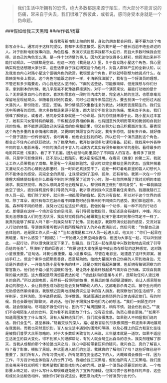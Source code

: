 > 我们生活中所拥有的恐慌，绝大多数都是来源于陌生，而大部分不能言说的伤痛，常来自于失去，我们很难了解彼此，或者说，感同身受本身就是一个伪命题。

###假如给我三天黑暗
####作者/杨幂

						每当我有新电影上映的时候，身边的朋友都会问我，要不要为这个电影写点什么。通常对于这样的提议，我都不太愿意接受。因为我不是一个擅长滔滔不绝去讲述的人。对于剖析电影故事内涵、角色性格、表演方式这些事我都不太在行，而且大多数时候我会觉得，谈自己的角色怎么演，是一件十分矫情的事儿。因为无论你说得多么精彩，倘若演出来并不能打动观众，一切就都是空谈。但这一次在《我是证人》里，关于盲女路小星这个角色，我心里确实有些话想跟大家分享，这些话来自于我在研究这个角色时，对盲人群体产生的全新认知，以及我发自内心对路小星这个倔强角色的欣赏。我很爱这个角色，所以就特别想为她说点什么。在首映发布会上我说，这个角色可能跟之前不一样，小清新我演腻了，我有当一个好演员的理想，不管还有多少路要走，内心我是这么坚持的。下面的这些话，可能很琐碎，但是我想与你们分享。拿到剧本的时候，我几乎是毫不犹豫选择接演的。对于一个演员来说，最能打动她的是什么？无非是发自内心的喜欢，喜欢到愿意在一段时间内成为她，完全进入她的生活，也愿意毫无保留地呈现给观众。伴随着我对她的喜爱，同时也迎面扑来层层压力。要去扮演一个经历过大起大落的人，那份隐忍，坚定，坚强，那份情感层次重叠往复的表达，对我而言是陌生的。我们生活中所拥有的恐慌，绝大多数都是来源于陌生，而大部分不能言说的伤痛，常来自于失去，我们很难了解彼此，或者说，感同身受本身就是一个伪命题。我的恐慌就来源于此。路小星太过丰富了，她有实习女警特有的敏锐、干练和追求真相的执着，也有因意外失明而带来的脆弱和自我封闭的性格，她不能原谅因自己失误造成的伤痛和后果，但又在努力让自己积极面对生活。要表现这个角色多重的复杂情绪和面貌，又要同时兼顾盲女的设定。我有多恐慌，就有多兴奋。就好像一个厨子遇到一份传世秘方，食材再难，他也会去找到的吧。所以任何一个演员遇到这个角色，都会止不住内心的跃跃欲试。为了揣摩角色，我开始做很多功课和准备。起初，我找来中外各种不同的盲人电影来看，不同的演员对于盲人的出演方式其实有很多细枝末节的差别。看得最多的电影其实是《推拿》，看了不下五遍。因为这部电影里展示了不同盲人的盲态。看得多了就觉得，只是学习影像资料，还不足以让我踏实。我决定亲临其境。在看完《推拿》的第二天，我就让工作人员带我去了成都。那里有一个黑暗体验馆，据说可以完全模拟全黑的状态。当我怀揣着又激动又忐忑的心情到达那里时，我一时间还真接受不了。这是一种盯着电影里的盲人幻想代入所不能体会的感受。完完全全的黑暗，让我感受到了压抑，孤单，还有害怕。我第一次在一个即使瞪大眼睛使劲看也什么都看不到的环境里呆了近两个小时。那一刻忽然唤醒了我对光明的本能渴求。我突然觉得，再怎么感同身受地去理解盲人，都很难真正做到“感同身受”。有一瞬我脑袋放空了很久，直到耳机里传来引导员的声音，我才意识到我今天是带着任务来的。我跟我随行工作人员一起，我们除了双手，就只剩一根孤零零的盲杖。因为只有盲杖，所以对于这个世界的感知，除了耳朵，就只有每次它敲击着不同事物时给我带来的不同频次的感受。我们体验超市、马路、森林等不同的场景，我努力记住在这些环境里，我做的每一个动作，每一种不同的行动方式。即使是在这样一个绝对安全的空间里，有引导员给我指引，我却还是会有磕绊，冲撞。所以我无法想象盲人们的生活状况，我突然觉得我的心绪跟我当初接下剧本时的那份笃定不一样了，我真的能够了解盲人吗？那一刻我突然有了犹豫。回到北京，我跟导演说起我的感受，交流对盲人行动的体悟。导演微笑着听我讲完我所理解的盲人的外在表演形式，然后问我：“你是自己进去体验的，还是跟工作人员一起？”当知道我是和工作人员一起进入后，他又问：“你们一起呆在黑暗里，有什么感受？”我回忆：“一开始进入全黑空间会害怕，但因为大家在一起，可以听到彼此，一起行动，所以很快就淡定下来了。到最后，我们还一起在黑暗中兴致勃勃地去完成了引导员给的任务”。导演听了我的回答说：“你要记住大家在黑暗中彼此依存帮助的这种感觉，这对路小星很重要。”这句话，对我也很重要。路小星很幸运，尽管在电影里，她遭遇了连环失踪案，被凶手盯上。但这个案件也把那些善良，愿意帮助她，给她力量面对自己伤痛的人带到她身边。无论是外表痞子，一开始与路小星有争执的林冲，还是办案时看起来慵懒，但却拥有敏锐洞察力的警官鲁力。他们给予路小星的温暖和信任，是让路小星最终鼓起勇气面对自己伤痛，实现自我救赎的最大原因。这大概就是导演想要表达的吧：“彼此扶持的温暖与关怀，是帮助任何人渡过难关的良药。”所以这部电影，虽然有一段惊险的故事，但最后的落点却是温暖的，会让人感恩陪在身边的那些人，会让我想去成为那些能去支持帮助别人的人。这部电影杀青之后，被夺去光明的无助感依然萦绕着我，我很想近距离地接触真实生活中的盲人朋友。我观察他们的生活细节，怎样刷牙，怎样洗脸，怎样选择衣服，怎样做饭。我试图通过这些琐碎的日常去接近他们。有的时候，我也会跟他们聊聊天，说说话，他们乐于跟我分享他们内心的想法。“我们一到陌生的环境，就会很被动。尽可能不做任何行动，因为不了解周围情况，稍有不慎，就会伤到自己。”“我们不会喝陌生人给的饮料，因为看不到里面放了什么，没有安全感，防范心理会更强。”“如果不知道周围发生了什么情况，没有人解释给我们听，我们就会很焦急。如果别人不相信我们说的话，我们会生气，甚至暴躁。”随着交谈的深入，路小星致盲后的形象像拼图一样逐渐丰满地展现在我面前。而我也突然意识到，盲人在生活中遇到的困难和障碍，以及心理上的压力和变化往往是被我们普罗大众所忽略的。对于大多数后天致盲的人来说，三年基本就是一道坎，如果不适应生活发生的巨大变化，得不到家人的理解帮助，有的人就会萌生出自杀的念头。我突然理解了那天，当我从成都的那个体验馆出来之后，我心中那份带着压抑的疑问。我问自己，真的了解盲人吗？看了影像，模拟了黑暗，并试图进入他们的生活。我就真的了解他们了吗？这些好像已经不重要了，我们所有人，所有习惯光明，所有笼罩在安全感之下的人，大概难得会像我一样，因为工作，千方百计地去体验盲人的世界了吧。假如给我三天黑暗，假如给所有人三天黑暗。我们是否会用来寻找光明呢？我希望我们都能找到内心的光明。这是一个演员必须要交的功课。一个电影要上映之前，说什么写什么都很难避免是为了宣传的嫌疑，但我习惯于各种各样的声音，这些和成长永远相依相伴，谢谢你们听我说这些，我愿意为成为一个好演员付出代价。			  		